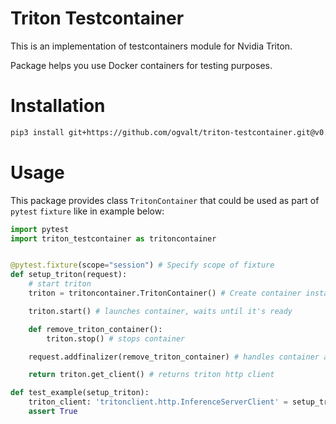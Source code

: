 # Triton Testcontainer

This is an implementation of testcontainers module for Nvidia Triton.

Package helps you use Docker containers for testing purposes.

# Installation

```bash
pip3 install git+https://github.com/ogvalt/triton-testcontainer.git@v0.4.0
```

# Usage

This package provides class `TritonContainer` that could be used as part of `pytest` `fixture` like in example below:

```python
import pytest
import triton_testcontainer as tritoncontainer


@pytest.fixture(scope="session") # Specify scope of fixture
def setup_triton(request):
    # start triton
    triton = tritoncontainer.TritonContainer() # Create container instance

    triton.start() # launches container, waits until it's ready

    def remove_triton_container(): 
        triton.stop() # stops container

    request.addfinalizer(remove_triton_container) # handles container at the end of testing session

    return triton.get_client() # returns triton http client 

def test_example(setup_triton):
    triton_client: 'tritonclient.http.InferenceServerClient' = setup_triton
    assert True
```
